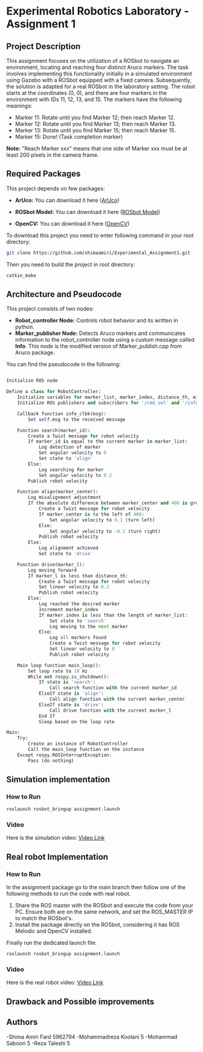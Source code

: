 # Experimental Robotics Laboratory - Assignment 1

## Project Description

This assignment focuses on the utilization of a ROSbot to navigate an environment, locating and reaching four distinct Aruco markers. The task involves implementing this functionality initially in a simulated environment using Gazebo with a ROSbot equipped with a fixed camera. Subsequently, the solution is adapted for a real ROSbot in the laboratory setting. 
The robot starts at the coordinates (0, 0), and there are four markers in the environment with IDs 11, 12, 13, and 15. The markers have the following meanings:
- Marker 11: Rotate until you find Marker 12; then reach Marker 12.
- Marker 12: Rotate until you find Marker 13; then reach Marker 13.
- Marker 13: Rotate until you find Marker 15; then reach Marker 15.
- Marker 15: Done! (Task completion marker)
  
**Note:** "Reach Marker xxx" means that one side of Marker xxx must be at least 200 pixels in the camera frame.


## Required Packages
This project depends on few packages:

- **ArUco:**
You can download it here ([ArUco](https://github.com/CarmineD8/aruco_ros)) 
    
- **ROSbot Model:**
You can download it here ([ROSbot Model](https://github.com/husarion/rosbot_ros)) 
    
- **OpenCV:**
You can download it here ([OpenCV](https://github.com/ros-perception/vision_opencv))  


To download this project you need to enter following command in your root directory:
  
```bash
git clone https://github.com/shimaamiri/Experimental_Assignment1.git
```
Then you need to build the project in root directory:
```bash
catkin_make
```

## Architecture and Pseudocode

 This project consists of two nodes:
- **Robot_controller Node:** Controls robot behavior and its written in python.
- **Marker_publisher Node:** Detects Aruco markers and communicates information to the robot_controller node using a custum message called **Info**. This node is the modified version of Marker_publish.cpp from Aruco package.

You can find the pseudocode in the following:

```python

Initialize ROS node

Define a class for RobotController:
    Initialize variables for marker_list, marker_index, distance_th, misalignment_th, state, msg
    Initialize ROS publishers and subscribers for '/cmd_vel' and '/info' topics

    Callback function info_clbk(msg):
        Set self.msg to the received message

    Function search(marker_id):
        Create a Twist message for robot velocity
        If marker_id is equal to the current marker in marker_list:
            Log detection of marker
            Set angular velocity to 0
            Set state to 'align'
        Else:
            Log searching for marker
            Set angular velocity to 0.2
        Publish robot velocity

    Function align(marker_center):
        Log misalignment adjustment
        If the absolute difference between marker_center and 400 is greater than misalignment_th:
            Create a Twist message for robot velocity
            If marker_center is to the left of 400:
                Set angular velocity to 0.1 (turn left)
            Else:
                Set angular velocity to -0.1 (turn right)
            Publish robot velocity
        Else:
            Log alignment achieved
            Set state to 'drive'

    Function drive(marker_l):
        Log moving forward
        If marker_l is less than distance_th:
            Create a Twist message for robot velocity
            Set linear velocity to 0.2
            Publish robot velocity
        Else:
            Log reached the desired marker
            Increment marker_index
            If marker_index is less than the length of marker_list:
                Set state to 'search'
                Log moving to the next marker
            Else:
                Log all markers found
                Create a Twist message for robot velocity
                Set linear velocity to 0
                Publish robot velocity

    Main loop function main_loop():
        Set loop rate to 10 Hz
        While not rospy.is_shutdown():
            If state is 'search':
                Call search function with the current marker_id
            ElseIf state is 'align':
                Call align function with the current marker_center
            ElseIf state is 'drive':
                Call drive function with the current marker_l
            End If
            Sleep based on the loop rate

Main:
    Try:
        Create an instance of RobotController
        Call the main_loop function on the instance
    Except rospy.ROSInterruptException:
        Pass (do nothing)
```

## Simulation implementation

### How to Run 

```bash
roslaunch rosbot_bringup assignment.launch
```
### Video

Here is the simulation video: [Video Link](https://github.com/shimaamiri/exp1/assets/114082533/557a6603-cb2d-4cb0-8ea1-5774017435cc)

## Real robot Implementation 

### How to Run

In the assignment package go to the main branch then follow one of the following methods to run the code with real robot.

1. Share the ROS master with the ROSbot and execute the code from your PC. Ensure both are on the same network, and set the ROS_MASTER IP to match the ROSbot's.
2. Install the package directly on the ROSbot, considering it has ROS Melodic and OpenCV installed.

Finally run the dedicated launch file:

```bash
roslaunch rosbot_bringup assignment.launch
```

### Video

Here is the real robot video: [Video Link](https://github.com/shimaamiri/exp1/assets/114082533/557a6603-cb2d-4cb0-8ea1-5774017435cc)


## Drawback and Possible improvements

## Authors

-Shima Amiri Fard       5962794
-Mohammadreza Koolani   5
-Mohammad Saboori       5
-Reza Taleshi           5

